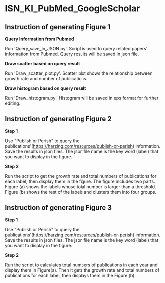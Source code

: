 # ISN_KI_PubMed_GoogleScholar

## Instruction of generating Figure 1
**Query Information from Pubmed**

Run 'Query_save_in_JSON.py'. Script is used to query related papers' information from Pubmed. Query results will be saved in json file.

**Draw scatter based on query result**

Run 'Draw_scatter_plot.py'. Scatter plot shows the relationship between growth rate and number of publications.

**Draw histogram based on query result**

Run 'Draw_histogram.py'. Histogram will be saved in eps format for further editing. 

## Instruction of generating Figure 2
**Step 1** 

Use "Publish or Perish" to query the publications'(https://harzing.com/resources/publish-or-perish) information. Save the results in json files. The json file name is the key word (label) that you want to display in the figure.

**Step 2** 

Run the script to get the growth rate and total numbers of publications for each label, then display them in the figure. The figure includes two parts. Figure (a) shows the labels whose total number is larger than a threshold. Figure (b) shows the rest of the labels and clusters them into four groups.

## Instruction of generating Figure 3
**Step 1** 

Use "Publish or Perish" to query the publications'(https://harzing.com/resources/publish-or-perish) information. Save the results in json files. The json file name is the key word (label) that you want to display in the figure.

**Step 2**

Run the script to calculates total numbers of publications in each year and display them in Figure(a). Then it gets the growth rate and total numbers of publications for each label, then displays them in the Figure (b).
